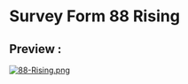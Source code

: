 # Survey Form 88 Rising

## Preview :
[![88-Rising.png](https://i.postimg.cc/Y928H77T/88-Rising.png)](https://postimg.cc/VSTXq3dF)

